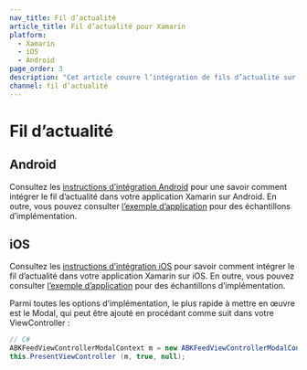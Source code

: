 ```yaml
---
nav_title: Fil d’actualité
article_title: Fil d’actualité pour Xamarin
platform: 
  - Xamarin
  - iOS
  - Android
page_order: 3
description: "Cet article couvre l’intégration de fils d’actualité sur iOS, Android et FireOS pour la plate-forme Xamarin."
channel: fil d’actualité 
---
```


# Fil d’actualité

## Android

Consultez les [instructions d’intégration Android][1] pour une savoir comment intégrer le fil d’actualité dans votre application Xamarin sur Android.  En outre, vous pouvez consulter [l’exemple d’application][2] pour des échantillons d’implémentation.

## iOS 

Consultez les [instructions d’intégration iOS][11] pour savoir comment intégrer le fil d’actualité dans votre application Xamarin sur iOS.  En outre, vous pouvez consulter [l’exemple d’application][12] pour des échantillons d’implémentation.

Parmi toutes les options d’implémentation, le plus rapide à mettre en œuvre est le Modal, qui peut être ajouté en procédant comme suit dans votre ViewController :

```csharp
// C#
ABKFeedViewControllerModalContext m = new ABKFeedViewControllerModalContext ();
this.PresentViewController (m, true, null);
```

[1]: {{site.baseurl}}/developer_guide/platform_integration_guides/android/news_feed/#news-feed
[2]: https://github.com/Appboy/appboy-xamarin-bindings
[11]: {{site.baseurl}}/developer_guide/platform_integration_guides/ios/news_feed/
[12]: https://github.com/Appboy/appboy-xamarin-bindings/tree/master/appboy-component/samples
